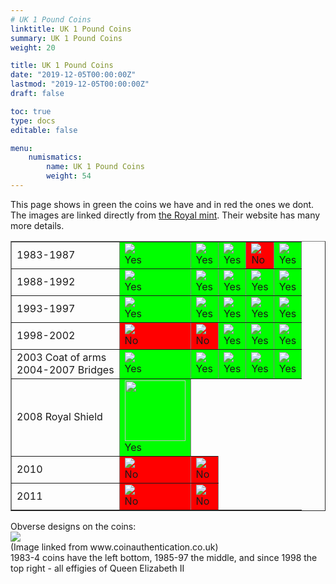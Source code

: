 ```yaml
---
# UK 1 Pound Coins
linktitle: UK 1 Pound Coins
summary: UK 1 Pound Coins
weight: 20

title: UK 1 Pound Coins
date: "2019-12-05T00:00:00Z"
lastmod: "2019-12-05T00:00:00Z"
draft: false

toc: true
type: docs
editable: false

menu:
    numismatics:
        name: UK 1 Pound Coins
        weight: 54
---
```




This page shows in green the coins we have and in red the ones we dont.<BR>
The images are linked directly from <A HREF=http://www.royalmintt.com>the Royal mint</A>. Their website has many more details.
<P>
<TABLE BORDER=1>
<TR>
<TD>1983-1987</TD>
<TD BGCOLOR="#00FF00"><IMG SRC=http://www.royalmint.com/~/media/Images/Corporate/CoinDesigns/OnePound/1983_REV.ashx><BR>Yes</TD>
<TD BGCOLOR="#00FF00"><IMG SRC=http://www.royalmint.com/~/media/Images/Corporate/CoinDesigns/OnePound/1984_REV.ashx><BR>Yes</TD>
<TD BGCOLOR="#00FF00"><IMG SRC=http://www.royalmint.com/~/media/Images/Corporate/CoinDesigns/OnePound/1985_REV.ashx><BR>Yes</TD>
<TD BGCOLOR="#FF0000"><IMG SRC=http://www.royalmint.com/~/media/Images/Corporate/CoinDesigns/OnePound/1986_REV.ashx><BR>No</TD>
<TD BGCOLOR="#00FF00"><IMG SRC=http://www.royalmint.com/~/media/Images/Corporate/CoinDesigns/OnePound/1987_REV.ashx><BR>Yes</TD>
</TR><TR>
<TD>1988-1992</TD>
<TD BGCOLOR="#00FF00"><IMG SRC=http://www.royalmint.com/~/media/Images/Corporate/CoinDesigns/OnePound/1988_REV.ashx><BR>Yes</TD>
<TD BGCOLOR="#00FF00"><IMG SRC=http://www.royalmint.com/~/media/Images/Corporate/CoinDesigns/OnePound/1984_REV.ashx><BR>Yes</TD>
<TD BGCOLOR="#00FF00"><IMG SRC=http://www.royalmint.com/~/media/Images/Corporate/CoinDesigns/OnePound/1985_REV.ashx><BR>Yes</TD>
<TD BGCOLOR="#00FF00"><IMG SRC=http://www.royalmint.com/~/media/Images/Corporate/CoinDesigns/OnePound/1986_REV.ashx><BR>Yes</TD>
<TD BGCOLOR="#00FF00"><IMG SRC=http://www.royalmint.com/~/media/Images/Corporate/CoinDesigns/OnePound/1987_REV.ashx><BR>Yes</TD>
</TR><TR>
<TD>1993-1997</TD>
<TD BGCOLOR="#00FF00"><IMG SRC=http://www.royalmint.com/~/media/Images/Corporate/CoinDesigns/OnePound/1983_REV.ashx><BR>Yes</TD>
<TD BGCOLOR="#00FF00"><IMG SRC=http://www.royalmint.com/~/media/Images/Corporate/CoinDesigns/OnePound/1994_REV.ashx><BR>Yes</TD>
<TD BGCOLOR="#00FF00"><IMG SRC=http://www.royalmint.com/~/media/Images/Corporate/CoinDesigns/OnePound/1995_REV.ashx><BR>Yes</TD>
<TD BGCOLOR="#00FF00"><IMG SRC=http://www.royalmint.com/~/media/Images/Corporate/CoinDesigns/OnePound/1996_REV.ashx><BR>Yes</TD>
<TD BGCOLOR="#00FF00"><IMG SRC=http://www.royalmint.com/~/media/Images/Corporate/CoinDesigns/OnePound/1997_REV.ashx><BR>Yes</TD>
</TR><TR>
<TD>1998-2002</TD>
<TD BGCOLOR="#FF0000"><IMG SRC=http://www.royalmint.com/~/media/Images/Corporate/CoinDesigns/OnePound/1983_REV.ashx><BR>No</TD>
<TD BGCOLOR="#FF0000"><IMG SRC=http://www.royalmint.com/~/media/Images/Corporate/CoinDesigns/OnePound/1994_REV.ashx><BR>No</TD>
<TD BGCOLOR="#00FF00"><IMG SRC=http://www.royalmint.com/~/media/Images/Corporate/CoinDesigns/OnePound/1995_REV.ashx><BR>Yes</TD>
<TD BGCOLOR="#00FF00"><IMG SRC=http://www.royalmint.com/~/media/Images/Corporate/CoinDesigns/OnePound/1996_REV.ashx><BR>Yes</TD>
<TD BGCOLOR="#00FF00"><IMG SRC=http://www.royalmint.com/~/media/Images/Corporate/CoinDesigns/OnePound/1997_REV.ashx><BR>Yes</TD>
</TR><TR>
<TD>2003 Coat of arms<BR>2004-2007 Bridges</TD>
<TD BGCOLOR="#00FF00"><IMG SRC=http://www.royalmint.com/~/media/Images/Corporate/CoinDesigns/OnePound/1983_REV.ashx><BR>Yes</TD>
<TD BGCOLOR="#00FF00"><IMG SRC=http://www.royalmint.com/~/media/Images/Corporate/CoinDesigns/OnePound/2004_REV.ashx><BR>Yes</TD>
<TD BGCOLOR="#00FF00"><IMG SRC=http://www.royalmint.com/~/media/Images/Corporate/CoinDesigns/OnePound/2005_REV.ashx><BR>Yes</TD>
<TD BGCOLOR="#00FF00"><IMG SRC=http://www.royalmint.com/~/media/Images/Corporate/CoinDesigns/OnePound/2006_REV.ashx><BR>Yes</TD>
<TD BGCOLOR="#00FF00"><IMG SRC=http://www.royalmint.com/~/media/Images/Corporate/CoinDesigns/OnePound/2007_REV.ashx><BR>Yes</TD>
</TR><TR>
<TD>2008 Royal Shield</TD>
<TD BGCOLOR="#00FF00"><IMG WIDTH=97 SRC=images/1Pound_2008_REV.JPG><BR>Yes</TD>
</TR><TR>
<TD>2010</TD>
<TD BGCOLOR="#FF0000"><IMG SRC=http://www.royalmint.com/~/media/Images/Corporate/CoinDesigns/OnePound/1POUND10_EN.GIF><BR>No</TD>
<TD BGCOLOR="#FF0000"><IMG SRC=http://www.royalmint.com/~/media/Images/Corporate/CoinDesigns/OnePound/1POUND10_NI.GIF><BR>No</TD>
</TR><TR>
<TD>2011</TD>
<TD BGCOLOR="#FF0000"><IMG SRC=http://www.royalmint.com/~/media/Images/Corporate/CoinDesigns/OnePound/1POUND11_SC.ashx><BR>No</TD>
<TD BGCOLOR="#FF0000"><IMG SRC=http://www.royalmint.com/~/media/Images/Corporate/CoinDesigns/OnePound/1POUND11_WS.ashx><BR>No</TD>
</TR>
</TABLE>
Obverse designs on the coins:<BR>
<IMG SRC=http://www.coinauthentication.co.uk/%C2%A31images/qe2obv.jpg><BR>
(Image linked from www.coinauthentication.co.uk)<BR>
1983-4 coins have the left bottom, 1985-97 the middle, and since 1998 the top right - all effigies of Queen Elizabeth II<BR>
